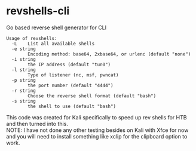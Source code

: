 # revshells-cli
Go based reverse shell generator for CLI

```
Usage of revshells:
  -L    List all available shells
  -e string
        Encoding method: base64, 2xbase64, or urlenc (default "none")
  -i string
        the IP address (default "tun0")
  -l string
        Type of listener (nc, msf, pwncat)
  -p string
        the port number (default "4444")
  -r string
        Choose the reverse shell format (default "bash")
  -s string
        the shell to use (default "bash")
```
This code was created for Kali specifically to speed up rev shells for HTB and then turned into this.  
NOTE: I have not done any other testing besides on Kali with Xfce for now and you will need to install something like xclip for the clipboard option to work.  
